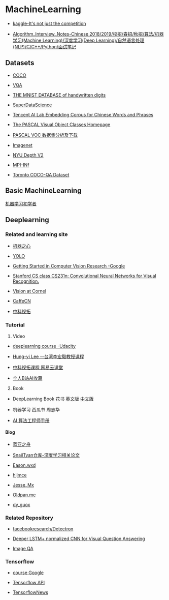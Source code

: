 # MachineLearning
* [kaggle-It's not just the competition](https://www.kaggle.com/)

* [Algorithm_Interview_Notes-Chinese  2018/2019/校招/春招/秋招/算法/机器学习(Machine Learning)/深度学习(Deep Learning)/自然语言处理(NLP)/C/C++/Python/面试笔记](https://github.com/imhuay/Algorithm_Interview_Notes-Chinese)

## Datasets
* [COCO](http://cocodataset.org/#home)

* [VQA](https://visualqa.org/?tdsourcetag=s_pctim_aiomsg)

* [THE MNIST DATABASE of handwritten digits](http://yann.lecun.com/exdb/mnist/)

* [SuperDataScience](https://www.superdatascience.com/pages/deep-learning)

* [Tencent AI Lab Embedding Corpus for Chinese Words and Phrases](https://ai.tencent.com/ailab/nlp/embedding.html?client=tim&ADUIN=2437706590&ADSESSION=1541377967&ADTAG=CLIENT.QQ.5579_.0&ADPUBNO=26833)

* [The PASCAL Visual Object Classes Homepage](http://host.robots.ox.ac.uk/pascal/VOC/)

* [PASCAL VOC 数据集分析及下载](https://blog.csdn.net/zhangjunbob/article/details/52769381)

* [Imagenet](http://imagenet.stanford.edu/synset?wnid=n02123394#)

* [NYU Depth V2](https://cs.nyu.edu/~silberman/datasets/nyu_depth_v2.html)

* [MPI-INf](https://www.mpi-inf.mpg.de/departments/computer-vision-and-multimodal-computing/research/vision-and-language/visual-turing-challenge/)

* [Toronto COCO-QA Dataset](http://www.cs.toronto.edu/~mren/imageqa/data/cocoqa/)
## Basic MachineLearning
[机器学习初学者](http://www.ai-start.com/)
## Deeplearning
### Related and learning site
* [机器之心](https://www.jiqizhixin.com/)

* [YOLO](https://pjreddie.com/darknet/yolo/)

* [Getting Started in Computer Vision Research -Google](https://sites.google.com/site/mostafasibrahim/research/articles/how-to-start)

* [Stanford CS class CS231n: Convolutional Neural Networks for Visual Recognition.](http://cs231n.github.io/)

* [Vision at Cornel](https://vision.cornell.edu/?tdsourcetag=s_pctim_aiomsg)

* [CaffeCN](http://www.caffecn.cn/)

* [中科视拓](http://www.seetatech.com/)
### Tutorial
1. Video
* [deeplearning course -Udacity](https://classroom.udacity.com/courses/ud730)

* [Hung-yi Lee  --台湾李宏毅教授课程](http://speech.ee.ntu.edu.tw/~tlkagk/courses_MLDS18.html)

* [中科视拓课程 网易云课堂](https://study.163.com/my?from=study)

* [个人B站AI收藏](https://space.bilibili.com/33588731/favlist?fid=170040631&ftype=create)
2. Book
* DeepLearning Book  花书 [英文版](http://www.deeplearningbook.org/) [中文版](https://github.com/exacity/deeplearningbook-chinese)

* 机器学习 西瓜书 周志华

* [AI 算法工程师手册](http://www.huaxiaozhuan.com/)

#### Blog
* [蓝亚之舟](https://zhoushuo.net/)

* [SnailTyan](http://noahsnail.com/)[仓库-深度学习相关论文](https://github.com/SnailTyan/deep-learning-papers-translation)

* [Eason.wxd](https://blog.csdn.net/app_12062011)

* [hjimce](https://blog.csdn.net/hjimce)

* [Jesse_Mx](https://blog.csdn.net/jesse_mx)

* [Oldpan.me](https://oldpan.me/)

* [dy_guox](https://blog.csdn.net/dy_guox)

### Related Repository
* [facebookresearch/Detectron](https://github.com/facebookresearch/Detectron)

* [Deeper LSTM+ normalized CNN for Visual Question Answering](https://github.com/GT-Vision-Lab/VQA_LSTM_CNN)

* [Image QA](https://github.com/renmengye/imageqa-public)
### Tensorflow
* [course Google](https://developers.google.com/machine-learning/crash-course/)

* [Tensorflow API](https://www.tensorflow.org/)

* [TensorflowNews](http://www.tensorflownews.com/)
